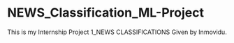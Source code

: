 # NEWS_Classification_ML-Project
This is my Internship Project 1_NEWS CLASSIFICATIONS Given by Inmovidu.
